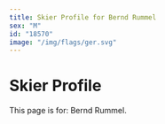 ```yaml
---
title: Skier Profile for Bernd Rummel
sex: "M"
id: "18570"
image: "/img/flags/ger.svg" 
---
```


# Skier Profile

This page is for: Bernd Rummel.
    